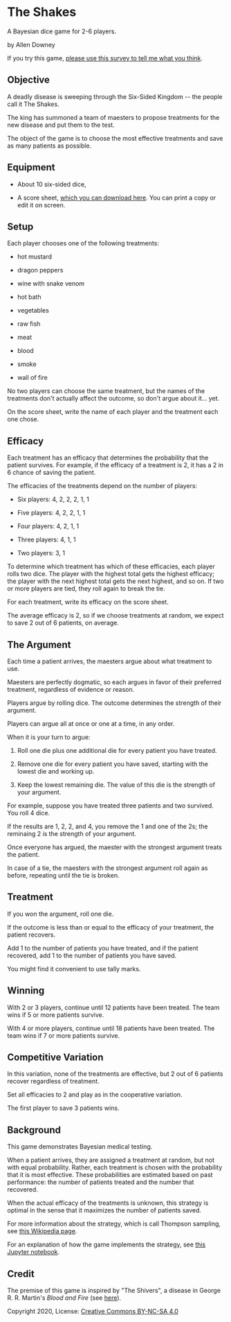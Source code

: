 # The Shakes

A Bayesian dice game for 2-6 players.

by Allen Downey

If you try this game, [please use this survey to tell me what you think](https://forms.gle/NPNSKJ5uv9EvZFRQ7).


## Objective

A deadly disease is sweeping through the Six-Sided Kingdom -- the people call it The Shakes.

The king has summoned a team of maesters to propose treatments for the new disease and put them to the test.

The object of the game is to choose the most effective treatments and save as many patients as possible.


## Equipment 

* About 10 six-sided dice, 

* A score sheet, [which you can download here](https://docs.google.com/document/d/1etO0GQx5NPhdEl3UKsbu50JPhfDieaOHCbmyEH95KA0/copy
).  You can print a copy or edit it on screen.


## Setup

Each player chooses one of the following treatments:

* hot mustard

* dragon peppers

* wine with snake venom

* hot bath

* vegetables

* raw fish

* meat

* blood

* smoke

* wall of fire

No two players can choose the same treatment, but the names of the treatments don't actually affect the outcome, so don't argue about it… yet.

On the score sheet, write the name of each player and the treatment each one chose.


## Efficacy

Each treatment has an efficacy that determines the probability that the patient survives.  For example, if the efficacy of a treatment is 2, it has a 2 in 6 chance of saving the patient.

The efficacies of the treatments depend on the number of players:

* Six players: 4, 2, 2, 2, 1, 1

* Five players: 4, 2, 2, 1, 1

* Four players:  4, 2, 1, 1

* Three players: 4, 1, 1

* Two players: 3, 1

To determine which treatment has which of these efficacies, each player rolls two dice.  The player with the highest total gets the highest efficacy; the player with the next highest total gets the next highest, and so on.  If two or more players are tied, they roll again to break the tie.

For each treatment, write its efficacy on the score sheet.

The average efficacy is 2, so if we choose treatments at random, we expect to save 2 out of 6 patients, on average.


## The Argument  

Each time a patient arrives, the maesters argue about what treatment to use.

Maesters are perfectly dogmatic, so each argues in favor of their preferred treatment, regardless of evidence or reason.

Players argue by rolling dice.  The outcome determines the strength of their argument.

Players can argue all at once or one at a time, in any order.

When it is your turn to argue:

1. Roll one die plus one additional die for every patient you have treated.

2. Remove one die for every patient you have saved, starting with the lowest die and working up.

3. Keep the lowest remaining die.  The value of this die is the strength of your argument. 

For example, suppose you have treated three patients and two survived.  You roll 4 dice.

If the results are 1, 2, 2, and 4, you remove the 1 and one of the 2s; the reminaing 2 is the strength of your argument.

Once everyone has argued, the maester with the strongest argument treats the patient.

In case of a tie, the maesters with the strongest argument roll again as before, repeating until the tie is broken.


## Treatment

If you won the argument, roll one die.  

If the outcome is less than or equal to the efficacy of your treatment, the patient recovers.  

Add 1 to the number of patients you have treated, and if the patient recovered, add 1 to the number of patients you have saved.

You might find it convenient to use tally marks.


## Winning

With 2 or 3 players, continue until 12 patients have been treated.  The team wins if 5 or more patients survive.

With 4 or more players, continue until 18 patients have been treated.  The team wins if 7 or more patients survive.


## Competitive Variation

In this variation, none of the treatments are effective, but 2 out of 6 patients recover regardless of treatment.

Set all efficacies to 2 and play as in the cooperative variation.  

The first player to save 3 patients wins.


## Background

This game demonstrates Bayesian medical testing.  

When a patient arrives, they are assigned a treatment at random, but not with equal probability.
Rather, each treatment is chosen with the probability that it is most effective.
These probabilities are estimated based on past performance: the number of patients treated and the number that recovered.

When the actual efficacy of the treatments is unknown, this strategy is optimal in the sense that it maximizes the number of patients saved.

For more information about the strategy, which is call Thompson sampling, see [this Wikipedia page](https://en.wikipedia.org/wiki/Thompson_sampling).

For an explanation of how the game implements the strategy, see [this Jupyter notebook](https://colab.research.google.com/github/AllenDowney/TheShakes/blob/main/shakes.ipynb).


## Credit

The premise of this game is inspired by "The Shivers", a disease in George R. R. Martin's *Blood and Fire* (see [here](https://awoiaf.westeros.org/index.php/Shivers)).

Copyright 2020, License: [Creative Commons BY-NC-SA 4.0](https://creativecommons.org/licenses/by-nc-sa/4.0/)


